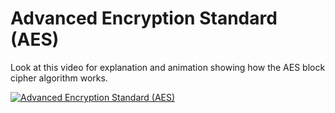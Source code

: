 # Advanced Encryption Standard (AES)

Look at this video for explanation and animation showing how the AES block cipher algorithm works.

[![Advanced Encryption Standard (AES)](http://img.youtube.com/vi/YOUTUBE_VIDEO_ID_HERE/0.jpg)](https://www.youtube.com/watch?v=lnKPoWZnNNM)
